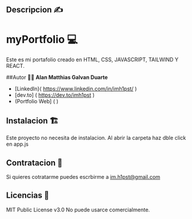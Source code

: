 ## Descripcion ✍

# myPortfolio 💻
Este es mi portafolio creado en HTML, CSS, JAVASCRIPT, TAILWIND Y REACT.

##Autor 👨‍🚀
**Alan Matthias Galvan Duarte**

* [LinkedIn}( https://www.linkedin.com/in/imh1pst/ )
* [dev.to] ( https://dev.to/imh1pst )
* (Portfolio Web] ( )

## Instalacion 🏗
Este proyecto no necesita de instalacion. Al abrir la carpeta haz dble click en app.js

## Contratacion 🤝
Si quieres cotratarme puedes escrbirme a im.h1pst@gmail.com 

## Licencias 📑
MIT Public License v3.0
No puede usarce comercialmente.
